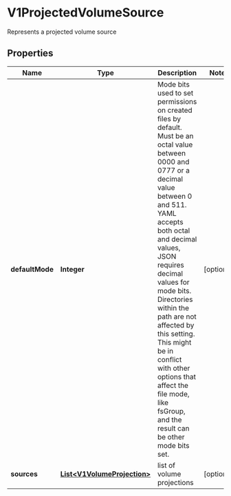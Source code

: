 

# V1ProjectedVolumeSource

Represents a projected volume source

## Properties

| Name | Type | Description | Notes |
|------------ | ------------- | ------------- | -------------|
|**defaultMode** | **Integer** | Mode bits used to set permissions on created files by default. Must be an octal value between 0000 and 0777 or a decimal value between 0 and 511. YAML accepts both octal and decimal values, JSON requires decimal values for mode bits. Directories within the path are not affected by this setting. This might be in conflict with other options that affect the file mode, like fsGroup, and the result can be other mode bits set. |  [optional] |
|**sources** | [**List&lt;V1VolumeProjection&gt;**](V1VolumeProjection.md) | list of volume projections |  [optional] |



